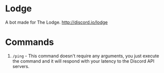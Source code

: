 # Lodge
A bot made for The Lodge.
http://discord.io/lodge

# Commands
1. ```/ping``` - This command doesn't require any arguments, you just execute the command and it will respond with your latency to the Discord API servers.
